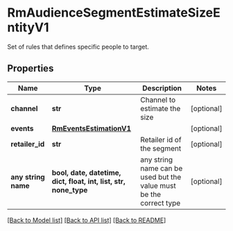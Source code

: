 # RmAudienceSegmentEstimateSizeEntityV1

Set of rules that defines specific people to target.

## Properties
Name | Type | Description | Notes
------------ | ------------- | ------------- | -------------
**channel** | **str** | Channel to estimate the size | [optional] 
**events** | [**RmEventsEstimationV1**](RmEventsEstimationV1.md) |  | [optional] 
**retailer_id** | **str** | Retailer id of the segment | [optional] 
**any string name** | **bool, date, datetime, dict, float, int, list, str, none_type** | any string name can be used but the value must be the correct type | [optional]

[[Back to Model list]](../README.md#documentation-for-models) [[Back to API list]](../README.md#documentation-for-api-endpoints) [[Back to README]](../README.md)


